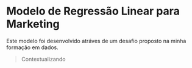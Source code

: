 # Modelo de Regressão Linear para Marketing

Este modelo foi desenvolvido atráves de um desafio proposto na minha formação em dados.

> Contextualizando
